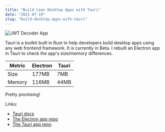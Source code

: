 ```yaml
---
title: "Build Lean Desktop Apps with Tauri"
date: "2021-07-19"
slug: "build-desktop-apps-with-tauri"
---
```


<script context="module">
  export const prerender = true;
</script>

![JWT Decoder App](https://res.cloudinary.com/fghurayri/image/upload/v1626803142/faisal.sh/build-desktop-apps-with-tauri/jwt-decoder-app_qhzf06.jpg)

Tauri is a toolkit built in Rust to help developers build desktop apps using any web frontend framework. It is currently in Beta. I rebuilt an Electron app in Tauri to check the app's size/memory differences.

| Metric | Electron | Tauri |
| ------ | -------- | ----- |
| Size   | 177MB    | 7MB   |
| Memory | 116MB    | 44MB  |

Pretty promising!

Links:

- [Tauri docs](https://t.co/9QjLSYNn6E?amp=1)
- [The Electron app repo](https://github.com/Fghurayri/jwt-decoder)
- [The Tauri app repo](https://github.com/Fghurayri/tauri-jwt-decoder)
